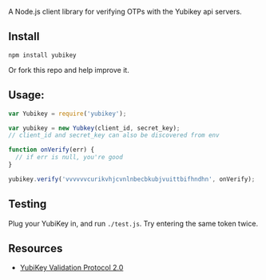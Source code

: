 A Node.js client library for verifying OTPs with the Yubikey api servers.

## Install

`npm install yubikey`

Or fork this repo and help improve it.

## Usage:

```javascript
var Yubikey = require('yubikey');

var yubikey = new Yubkey(client_id, secret_key);
// client_id and secret_key can also be discovered from env

function onVerify(err) {
  // if err is null, you're good
}

yubikey.verify('vvvvvvcurikvhjcvnlnbecbkubjvuittbifhndhn', onVerify);
```

## Testing

Plug your YubiKey in, and run `./test.js`.  Try entering the same token twice.

## Resources

- [YubiKey Validation Protocol 2.0](http://code.google.com/p/yubikey-val-server-php/wiki/ValidationProtocolV20)

